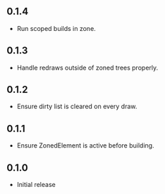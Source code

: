 ## 0.1.4

- Run scoped builds in zone.

## 0.1.3

- Handle redraws outside of zoned trees properly.

## 0.1.2

- Ensure dirty list is cleared on every draw.

## 0.1.1

- Ensure ZonedElement is active before building.

## 0.1.0

- Initial release
